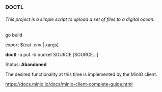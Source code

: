 ### DOCTL

###### This project is a simple script to upload a set of files to a digital ocean.

go build

export $(cat .env | xargs)

**doctl** -a put -b bucket SOURCE [SOURCE...]


Status: **Abandoned**

The desired functionality at this time is implemented by the MinIO client.

https://docs.minio.io/docs/minio-client-complete-guide.html
